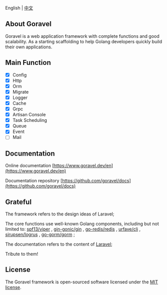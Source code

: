 <!-- <p align="center"><img src="https://goravel.s3.us-east-2.amazonaws.com/goravel-word.png" width="300"></p> -->

English | [中文](../zh/README.md)

## About Goravel

Goravel is a web application framework with complete functions and good scalability. As a starting scaffolding to help
Golang developers quickly build their own applications.

## Main Function

- [x] Config
- [x] Http
- [x] Orm
- [x] Migrate
- [x] Logger
- [x] Cache
- [x] Grpc
- [x] Artisan Console
- [x] Task Scheduling
- [x] Queue
- [x] Event
- [ ] Mail

## Documentation

Online documentation [https://www.goravel.dev/en](https://www.goravel.dev/en)

Documentation repository [https://github.com/goravel/docs](https://github.com/goravel/docs)

## Grateful

The framework refers to the design ideas of Laravel;

The core functions use well-known Golang components, including but not limited to:
[spf13/viper](https://github.com/spf13/viper) ,
[gin-gonic/gin](https://github.com/gin-gonic/gin) ,
[go-redis/redis](https://github.com/go-redis/redis) ,
[urfave/cli](https://github.com/urfave/cli) ,
[sirupsen/logrus](https://github.com/sirupsen/logrus) ,
[go-gorm/gorm](https://github.com/go-gorm/gorm) ;

The documentation refers to the content of [Laravel](https://laravel.com/docs/8.x);

Tribute to them!

## License

The Goravel framework is open-sourced software licensed under the [MIT license](https://opensource.org/licenses/MIT).

